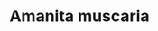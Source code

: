 ---
title: "Amanita muscaria"
hashtag: "amanita-muscaria"
layout: hashtag
tags:
  - Cultivated
  - Agaric
  - Psychedelic
  - Mushroom
---